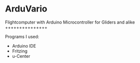 # ArduVario
Flightcomputer with Arduino Microcontroller for Gliders and alike
+++++++++++++++

Programs I used:
* Arduino IDE
* Fritzing
* u-Center
